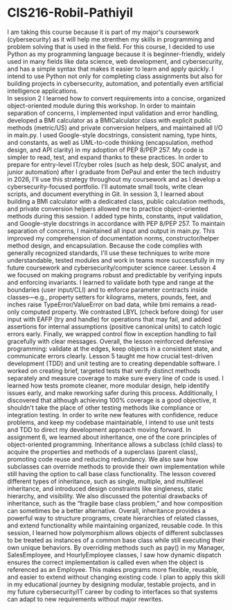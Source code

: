 # CIS216-Robil-Pathiyil
I am taking this course because it is part of my major's coursework (cybersecurity) as it will help me strenthen my skills in programming and problem solving that is used in the field. For this course, I decided to use Python as my programming language because it is beginner-friendly, widely used in many fields like data science, web development, and cybersecurity, and has a simple syntax that makes it easier to learn and apply quickly. I intend to use Python not only for completing class assignments but also for building projects in cybersecurity, automation, and potentially even artificial intelligence applications.  
In session 2 I learned how to convert requirements into a concise, organized object-oriented module during this workshop. In order to maintain separation of concerns, I implemented input validation and error handling, developed a BMI calculator as a BMICalculator class with explicit public methods (metric/US) and private conversion helpers, and maintained all I/O in main.py. I used Google-style docstrings, consistent naming, type hints, and constants, as well as UML-to-code thinking (encapsulation, method design, and API clarity) in my adoption of PEP 8/PEP 257. My code is simpler to read, test, and expand thanks to these practices. In order to prepare for entry-level IT/cyber roles (such as help desk, SOC analyst, and junior automation) after I graduate from DePaul and enter the tech industry in 2026, I'll use this strategy throughout my coursework and as I develop a cybersecurity-focused portfolio. I'll automate small tools, write clean scripts, and document everything in Git.
In session 3, I learned about building a BMI calculator with a dedicated class, public calculation methods, and private conversion helpers allowed me to practice object-oriented methods during this session. I added type hints, constants, input validation, and Google-style docstrings in accordance with PEP 8/PEP 257. To maintain separation of concerns, I maintained all input and output in main.py. This improved my comprehension of documentation norms, constructor/helper method design, and encapsulation. Because the code complies with generally recognized standards, I'll use these techniques to write more understandable, tested modules and work in teams more successfully in my future coursework and cybersecurity/computer science career.
Lesson 4 we focused on making programs robust and predictable by verifying inputs and enforcing invariants. I learned to validate both type and range at the boundaries (user input/CLI) and to enforce parameter contracts inside classes—e.g., property setters for kilograms, meters, pounds, feet, and inches raise TypeError/ValueError on bad data, while bmi remains a read-only computed property. We contrasted LBYL (check before doing) for user input with EAFP (try and handle) for operations that may fail, and added assertions for internal assumptions (positive canonical units) to catch logic errors early. Finally, we wrapped control flow in exception handling to fail gracefully with clear messages. Overall, the lesson reinforced defensive programming: validate at the edges, keep objects in a consistent state, and communicate errors clearly.
Lesson 5 taught me how crucial test-driven development (TDD) and unit testing are to creating dependable software. I worked on creating brief, targeted tests that verify distinct methods separately and measure coverage to make sure every line of code is used. I learned how tests promote cleaner, more modular design, help identify issues early, and make reworking safer during this process. Additionally, I discovered that although achieving 100% coverage is a good objective, it shouldn't take the place of other testing methods like compliance or integration testing. In order to write new features with confidence, reduce problems, and keep my codebase maintainable, I intend to use unit tests and TDD to direct my development approach moving forward.
In assignment 6, we learned about inheritance, one of the core principles of object-oriented programming. Inheritance allows a subclass (child class) to acquire the properties and methods of a superclass (parent class), promoting code reuse and reducing redundancy. We also saw how subclasses can override methods to provide their own implementation while still having the option to call base class functionality. The lesson covered different types of inheritance, such as single, multiple, and multilevel inheritance, and introduced design constraints like singleness, static hierarchy, and visibility. We also discussed the potential drawbacks of inheritance, such as the “fragile base class problem,” and how composition can sometimes be a better alternative. Overall, inheritance provides a powerful way to structure programs, create hierarchies of related classes, and extend functionality while maintaining organized, reusable code.
In this session, I learned how polymorphism allows objects of different subclasses to be treated as instances of a common base class while still executing their own unique behaviors. By overriding methods such as pay() in my Manager, SalesEmployee, and HourlyEmployee classes, I saw how dynamic dispatch ensures the correct implementation is called even when the object is referenced as an Employee. This makes programs more flexible, reusable, and easier to extend without changing existing code. I plan to apply this skill in my educational journey by designing modular, testable projects, and in my future cybersecurity/IT career by coding to interfaces so that systems can adapt to new requirements without major rewrites.

